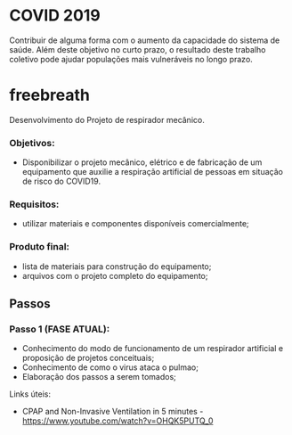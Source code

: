 # COVID 2019  
Contribuir de alguma forma com o aumento da capacidade do sistema de saúde.
Além deste objetivo no curto prazo, o resultado deste trabalho coletivo pode ajudar populações mais vulneráveis
no longo prazo. 

# freebreath
Desenvolvimento do Projeto de respirador mecânico. 

### Objetivos:
- Disponibilizar o projeto mecânico, elétrico e de fabricação de um equipamento que auxilie a respiração artificial de pessoas em situação de risco do COVID19. 


### Requisitos:
- utilizar materiais e componentes disponíveis comercialmente;


### Produto final: 
- lista de materiais para construção do equipamento; 
- arquivos com o projeto completo do equipamento; 


## Passos
### Passo 1 (FASE ATUAL):

- Conhecimento do modo de funcionamento de um respirador artificial e proposição de projetos conceituais;
- Conhecimento de como o virus ataca o pulmao;
- Elaboração dos passos a serem tomados; 





Links úteis:
- CPAP and Non-Invasive Ventilation in 5 minutes
  -https://www.youtube.com/watch?v=OHQK5PUTQ_0



